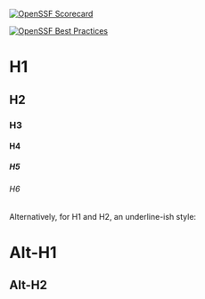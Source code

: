 
[![OpenSSF Scorecard](https://api.securityscorecards.dev/projects/github.com/Dmesa22/Dmesa22.github.io/badge)](https://securityscorecards.dev/viewer/?uri=github.com/Dmesa/Dmesa22.github.io)

[![OpenSSF Best Practices](https://www.bestpractices.dev/projects/5621/badge)](https://www.bestpractices.dev/projects/5621)

# H1
## H2
### H3
#### H4
##### H5
###### H6

Alternatively, for H1 and H2, an underline-ish style:

Alt-H1
======

Alt-H2
------
